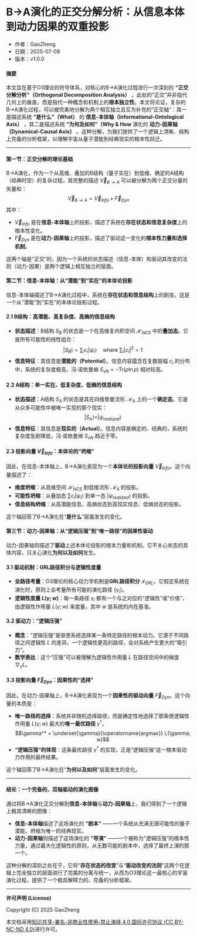 # **B→A演化的正交分解分析：从信息本体到动力因果的双重投影**

- 作者：GaoZheng
- 日期：2025-07-08
- 版本：v1.0.0

#### **摘要**

本文旨在基于O3理论的符号体系，对核心的B→A演化过程进行一次深刻的 **“正交分解分析”（Orthogonal Decomposition Analysis）** 。此处的“正交”并非指代几何上的垂直，而是指代一种概念和机制上的**根本独立性**。本文将论证，复杂的B→A演化过程，可以被完美地分解为两个相互独立且互为补充的“正交轴”：其一是描述系统 **“是什么”（What）** 的 **信息-本体轴（Informational-Ontological Axis）** ，其二是描述系统 **“为何及如何”（Why & How** 演化的 **动力-因果轴（Dynamical-Causal Axis）** 。这种分解，为我们提供了一个逻辑上清晰、结构上完备的分析框架，以理解宇宙从量子潜能到经典现实的根本性跃迁。

---

#### **第一节：正交分解的理论基础**

B→A演化，作为一个从高维、叠加的B结构（量子实在）到低维、确定的A结构（经典时空）的复杂过程，其完整的描述 $\vec{V}_{B \rightarrow A}$ 可以被分解为两个正交分量的矢量和：
$$\vec{V}_{B \rightarrow A} = \vec{V}_{Info} + \vec{F}_{Dyn}$$
其中：
* $\vec{V}_{Info}$ 是在**信息-本体轴**上的投影，描述了系统在**存在状态和信息复杂度**上的根本性变化。
* $\vec{F}_{Dyn}$ 是在**动力-因果轴**上的投影，描述了驱动这一变化的**根本性力量和选择机制**。

这两个轴是“正交”的，因为一个系统的状态描述（信息-本体）和驱动其改变的法则（动力-因果）是两个逻辑上相互独立的层面。

#### **第二节：信息-本体轴：从“潜能”到“实在”的本体论投影**

信息-本体轴描述了B→A演化过程中，系统在**存在状态和信息结构**上的剧变。这是一个从“潜能”到“实在”的本体论投影过程。

#### **2.1 B结构：高潜能、高复杂度、高熵的信息结构**
* **状态描述**：B结构 $S_B$ 的状态是一个在高维复内积空间 $\mathcal{H}_{NCS}$ 中的**叠加态**。它是所有可能性的线性组合：
    $$|S_B\rangle = \sum_i c_i |\psi_i\rangle \quad \text{where } \sum_i |c_i|^2 = 1$$
* **信息特征**：其信息是**潜能的（Potential）**。信息内容蕴含在复数振幅 $c_i$ 的分布中，系统的复杂度极高，冯·诺依曼熵 $S_{vN} = -\text{Tr}(\rho \ln \rho)$ 相对较高。

#### **2.2 A结构：单一实在、低复杂度、低熵的信息结构**
* **状态描述**：A结构 $S_A$ 的状态是其在四维黎曼流形 $\mathcal{M}_4$ 上的一个**确定态**。它是从众多可能性中被唯一实现的那个现实：
    $$|S_A\rangle = |\psi_{realized}\rangle$$
* **信息特征**：其信息是**现实的（Actual）**。信息内容是确定的、经典的，系统的复杂度急剧降低，冯·诺依曼熵 $S_{vN}$ 趋近于零。

#### **2.3 投影向量 $\vec{V}_{Info}$：本体论的“坍缩”**
因此，在信息-本体轴上，B→A演化表现为一个**本体论的投影向量** $\vec{V}_{Info}$。这个向量描述了：
* **维度坍缩**：从高维空间 $\mathcal{H}_{NCS}$ 到低维流形 $\mathcal{M}_4$ 的投影。
* **可能性坍缩**：从叠加态 $\sum c_i |\psi_i\rangle$ 到单一态 $|\psi_{realized}\rangle$ 的投影。
* **信息结构坍缩**：从高潜能信息、高熵状态到高现实信息、低熵状态的投影。

这个轴回答了B→A演化在“**是什么**”层面发生的变化。

#### **第三节：动力-因果轴：从“逻辑压强”到“唯一路径”的因果性驱动**

动力-因果轴则描述了**驱动**上述本体论投影的根本力量和机制。它不关心状态的具体内容，只关心演化**为何以及如何**发生。

#### **3.1 驱动机制：GRL路径积分与逻辑性度量**
* **全路径考量**：O3理论的核心动力学机制是**GRL路径积分** $\mathcal{I}_{GRL}$。它假定系统在演化时，原则上会考量所有可能的演化路径 $\{\gamma_i\}$。
* **逻辑性度量 $L(\gamma; w)$**：每一条路径 $\gamma_i$ 都有一个与之对应的“逻辑性”或“价值”，由逻辑性作用量 $L(\gamma; w)$ 来度量，其中 $w$ 是系统的内在基准。

#### **3.2 驱动力：“逻辑压强”**
* **概念**：“逻辑压强”是驱使系统选择某一条特定路径的根本动力。它源于不同路径之间逻辑性 $L$ 的差异。一个逻辑性更高的路径，会对系统产生更大的“吸引力”。
* **数学表达**：这个“压强”可以被理解为逻辑性作用量 $L$ 在路径空间中的梯度 $\nabla_{\gamma} L$。

#### **3.3 投影向量 $\vec{F}_{Dyn}$：因果性的“选择”**
因此，在动力-因果轴上，B→A演化表现为一个**因果性的驱动向量** $\vec{F}_{Dyn}$。这个向量的本质是：
* **唯一路径的选择**：系统并非随机选择路径，而是确定性地选择了那条使逻辑性作用量 $L(\gamma; w)$ 最大的**唯一最优路径** $\gamma^*$。
    $$\gamma^* = \underset{\gamma}{\operatorname{argmax}} L(\gamma; w)$$
* **“逻辑压强”的体现**：这条最优路径 $\gamma^*$ 的实现，正是“逻辑压强”这一根本驱动力作用的最终结果。

这个轴回答了B→A演化在“**为何以及如何**”层面发生的变化。

---

#### **结论：一个完备的、双轴驱动的演化图像**

通过将B→A演化正交分解到**信息-本体轴**与**动力-因果轴**上，我们得到了一个逻辑上极其清晰的图像：

* **信息-本体轴**描述了这场演化的 **“剧本”** ——一个系统从充满无限可能性的量子潜能，坍缩为唯一的经典现实。
* **动力-因果轴**则描述了这场演化的 **“导演”** ——一个被称为“逻辑压强”的根本性力量，通过最大化逻辑性的原则，从无数可能的剧本中，选择了最终上演的那一个。

这种分解的深刻之处在于，它将“**存在状态的改变**”与“**驱动改变的法则**”这两个在逻辑上完全独立的层面进行了完美的分离与统一，从而为O3理论这一最核心的宇宙演化过程，提供了一个极具解释力的、完备的分析框架。

---

**许可声明 (License)**

Copyright (C) 2025 GaoZheng 

本文档采用[知识共享-署名-非商业性使用-禁止演绎 4.0 国际许可协议 (CC BY-NC-ND 4.0)](https://creativecommons.org/licenses/by-nc-nd/4.0/deed.zh-Hans)进行许可。
